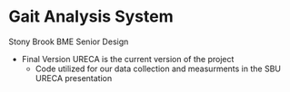 # Gait Analysis System
Stony Brook BME Senior Design
- Final Version URECA is the current version of the project
  -  Code utilized for our data collection and measurments in the SBU URECA presentation
